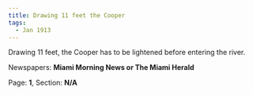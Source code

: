 ```yaml
---  
title: Drawing 11 feet the Cooper  
tags:  
  - Jan 1913  
---  
```

  
Drawing 11 feet, the Cooper has to be lightened before entering the river.  
  
Newspapers: **Miami Morning News or The Miami Herald**  
  
Page: **1**, Section: **N/A** 
